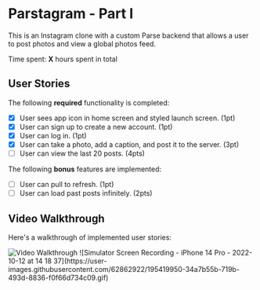 # Parstagram - Part I

This is an Instagram clone with a custom Parse backend that allows a user to post photos and view a global photos feed.

Time spent: **X** hours spent in total

## User Stories

The following **required** functionality is completed:

- [X] User sees app icon in home screen and styled launch screen. (1pt)
- [X] User can sign up to create a new account. (1pt)
- [X] User can log in. (1pt)
- [X] User can take a photo, add a caption, and post it to the server. (3pt)
- [ ] User can view the last 20 posts. (4pts)

The following **bonus** features are implemented:

- [ ] User can pull to refresh. (1pt)
- [ ] User can load past posts infinitely. (2pts)

## Video Walkthrough

Here's a walkthrough of implemented user stories:

<img src='http://i.imgur.com/gallery/oTdA04h/file.gif' title='Video Walkthrough' width='' alt='Video Walkthrough' />
![Simulator Screen Recording - iPhone 14 Pro - 2022-10-12 at 14 18 37](https://user-images.githubusercontent.com/62862922/195419950-34a7b55b-719b-493d-8836-f0f66d734c09.gif)
